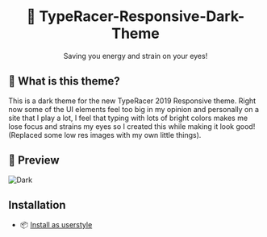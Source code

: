 <center><h1> 🌃 TypeRacer-Responsive-Dark-Theme</h1></center>
<center>Saving you energy and strain on your eyes!</center>

## 🎨 What is this theme?
This is a dark theme for the new TypeRacer 2019 Responsive theme. Right now some of the UI elements feel too big in my opinion and personally on a site that I play a lot, I feel that typing with lots of bright colors makes me lose focus and strains my eyes so I created this while making it look good! (Replaced some low res images with my own little things).

## 🔎 Preview
![Dark](https://github.com/Lachney/TypeRacer-Responsive-Dark-Theme/blob/master/assets/preview.png?raw=true)

##  Installation
* 📦 [Install as userstyle](https://github.com/Lachney/TypeRacer-Responsive-Dark-Theme/blob/master/css/responsive-dark.user.css)
